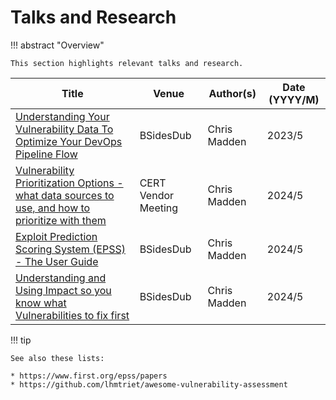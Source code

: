 # Talks and Research

!!! abstract "Overview"
    
    This section highlights relevant talks and research.


| **Title**                                                                                        | **Venue**           | **Author(s)** | **Date** (YYYY/M) |
|--------------------------------------------------------------------------------------------------|---------------------|---------------|-------------------|
| [Understanding Your Vulnerability Data To Optimize Your DevOps Pipeline Flow](https://www.youtube.com/watch?v=oMZN810xfck)                      | BSidesDub           | Chris Madden  | 2023/5            |
| [Vulnerability Prioritization Options - what data sources to use, and how to prioritize with them](https://www.linkedin.com/feed/update/urn:li:activity:7193541962480635904/) | CERT Vendor Meeting | Chris Madden  | 2024/5            |
| [Exploit Prediction Scoring System (EPSS) - The User Guide](./docs/BSides2024_EPSS_User_Guide_v100.pdf)                                        | BSidesDub           | Chris Madden  | 2024/5            |
| [Understanding and Using Impact so you know what Vulnerabilities to fix first](./docs/BSides2024_CVEClassifier_v100.pdf)                     | BSidesDub           | Chris Madden  | 2024/5            |



!!! tip

    See also these lists:

    * https://www.first.org/epss/papers
    * https://github.com/lhmtriet/awesome-vulnerability-assessment